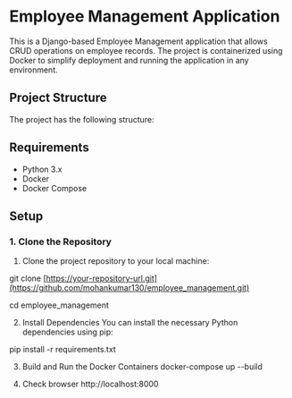 # Employee Management Application

This is a Django-based Employee Management application that allows CRUD operations on employee records. The project is containerized using Docker to simplify deployment and running the application in any environment.

## Project Structure

The project has the following structure:

## Requirements

- Python 3.x
- Docker
- Docker Compose

## Setup

### 1. Clone the Repository

1. Clone the project repository to your local machine:

git clone [https://your-repository-url.git](https://github.com/mohankumar130/employee_management.git)

cd employee_management

2. Install Dependencies
You can install the necessary Python dependencies using pip:

  pip install -r requirements.txt

3. Build and Run the Docker Containers
   docker-compose up --build

4. Check browser
   http://localhost:8000
